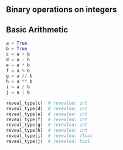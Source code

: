 ## Binary operations on integers

## Basic Arithmetic

```py
a = True
b = True
c = a + b
d = a - b
e = a * b
f = a % b
g = a // b
h = a ** b
i = a / b
j = a | b

reveal_type(c)  # revealed: int
reveal_type(d)  # revealed: int
reveal_type(e)  # revealed: int
reveal_type(f)  # revealed: int
reveal_type(g)  # revealed: int
reveal_type(h)  # revealed: int
reveal_type(i)  # revealed: float
reveal_type(j)  # revealed: bool
```
